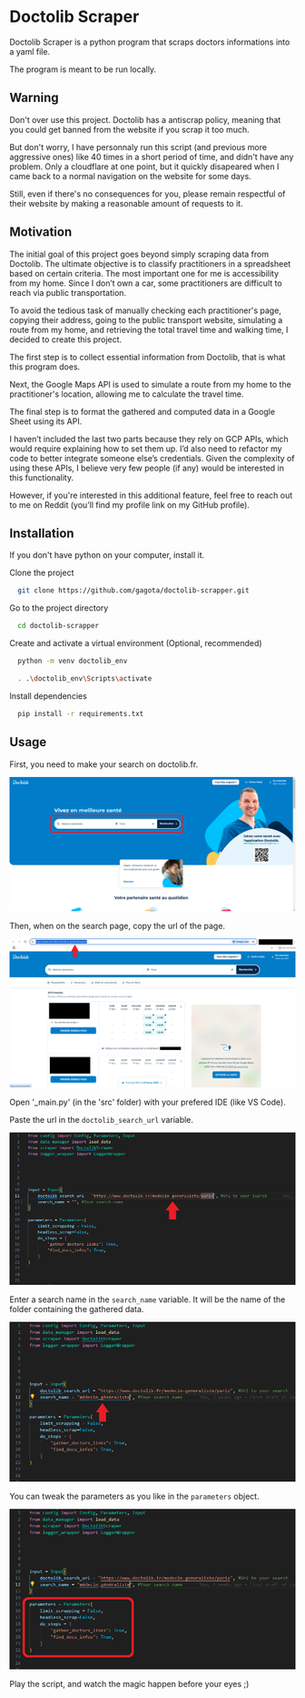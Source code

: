 # Doctolib Scraper

Doctolib Scraper is a python program that scraps doctors informations into a yaml file.

The program is meant to be run locally.


## Warning

Don't over use this project. Doctolib has a antiscrap policy, meaning that you could get banned from the website if you scrap it too much.

But don't worry, I have personnaly run this script (and previous more aggressive ones) like 40 times in a short period of time, and didn't have any problem. Only a cloudflare at one point, but it quickly disapeared when I came back to a normal navigation on the website for some days.

Still, even if there's no consequences for you, please remain respectful of their website by making a reasonable amount of requests to it.


## Motivation

The initial goal of this project goes beyond simply scraping data from Doctolib. The ultimate objective is to classify practitioners in a spreadsheet based on certain criteria. The most important one for me is accessibility from my home. Since I don’t own a car, some practitioners are difficult to reach via public transportation.

To avoid the tedious task of manually checking each practitioner's page, copying their address, going to the public transport website, simulating a route from my home, and retrieving the total travel time and walking time, I decided to create this project.

The first step is to collect essential information from Doctolib, that is what this program does.

Next, the Google Maps API is used to simulate a route from my home to the practitioner's location, allowing me to calculate the travel time.

The final step is to format the gathered and computed data in a Google Sheet using its API.

I haven’t included the last two parts because they rely on GCP APIs, which would require explaining how to set them up. I’d also need to refactor my code to better integrate someone else’s credentials. Given the complexity of using these APIs, I believe very few people (if any) would be interested in this functionality.

However, if you're interested in this additional feature, feel free to reach out to me on Reddit (you’ll find my profile link on my GitHub profile).


## Installation

If you don't have python on your computer, install it.

Clone the project

```bash
  git clone https://github.com/gagota/doctolib-scrapper.git
```

Go to the project directory

```bash
  cd doctolib-scrapper
```

Create and activate a virtual environment (Optional, recommended)

```bash
  python -m venv doctolib_env
```
```bash
  . .\doctolib_env\Scripts\activate
```

Install dependencies

```bash
  pip install -r requirements.txt
```    
## Usage 

First, you need to make your search on doctolib.fr.

![Doctolib main page](screenshots/doctolib_main_page.PNG)

Then, when on the search page, copy the url of the page.

![Doctolib search page](screenshots/doctolib_search_page.PNG)

Open '_main.py' (in the 'src' folder) with your prefered IDE (like VS Code).

Paste the url in the `doctolib_search_url` variable.

![Script '_main.py' paste url in `doctolib_search_url`](screenshots/script_search_url.PNG)

Enter a search name in the `search_name` variable. It will be the name of the folder containing the gathered data.

![Change `search_name`](screenshots/script_search_name.PNG)

You can tweak the parameters as you like in the `parameters` object.

![Change `parameters`](screenshots/script_parameters.PNG)

Play the script, and watch the magic happen before your eyes ;)
